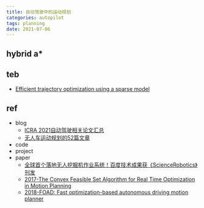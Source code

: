 ```yaml
---
title: 自动驾驶中的运动规划 
categories: autopilot
tags: planning
date: 2021-07-06
---
```


## hybrid a*



## teb

- [Efficient trajectory optimization using a sparse model]()



## ref

- blog
    - [ICRA 2021自动驾驶相关论文汇总](https://mp.weixin.qq.com/s?__biz=MzU2NDExMzE5Nw==&mid=2247511300&idx=2&sn=ef1c51478aa432e9cfc1883fdd4cce30&chksm=fc4d1746cb3a9e50758312ae999f74b787b19589c1c143e0b3c9bb3a740477087a5f0bcc1a9e&mpshare=1&scene=1&srcid=0706vXGxI4CJRgKghtKJluB0&sharer_sharetime=1625584573016&sharer_shareid=f92222b9aa5a73376fc25ef0dba2fa9f#rd)
    - [无人车运动规划的52篇文章](https://zhuanlan.zhihu.com/p/68337127)
- code
- project
- paper
    - [全球首个落地无人挖掘机作业系统！百度技术成果获《ScienceRobotics》刊发](https://mp.weixin.qq.com/s?src=11&timestamp=1625584774&ver=3174&signature=HoTuxskSiyBIwqZ9jtL7DssDLoSYOo9MW5FxiP1ooGMlY38z2KkxT-xbKq9ggPaDJCJI-j-3ePo1m4*kOOZAPjFbXsWvIcfqxwwFD8m7THQj11F*RCNgUquK2j3cdAtI&new=1)
    - [2017-The Convex Feasible Set Algorithm for Real Time Optimization in Motion Planning](https://arxiv.org/pdf/1709.00627.pdf)
    - [2018-FOAD: Fast optimization-based autonomous driving motion planner]()
